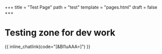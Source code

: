 +++
title = "Test Page"
path = "test"
template = "pages.html"
draft = false
+++

# Testing zone for dev work

{{ inline_chatlink(code="[&Bl1uAAA=]") }}
